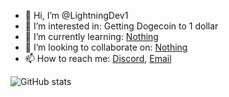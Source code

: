 - 👋 Hi, I’m @LightningDev1
- 👀 I’m interested in: Getting Dogecoin to 1 dollar
- 🌱 I’m currently learning: [Nothing](https://www.roblox.com)
- 💞️ I’m looking to collaborate on: [Nothing](https://www.roblox.com)
- 📫 How to reach me: [Discord](https://lightning-bot.com/discord), [Email](mailto:support@lightning-bot.com)

![GitHub stats](https://github-readme-stats.vercel.app/api?username=Lightning1337&show_icons=true&theme=onedark)

